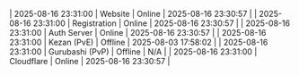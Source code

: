 | 2025-08-16 23:31:00 | Website | Online | 2025-08-16 23:30:57 |
| 2025-08-16 23:31:00 | Registration | Online | 2025-08-16 23:30:57 |
| 2025-08-16 23:31:00 | Auth Server | Online | 2025-08-16 23:30:57 |
| 2025-08-16 23:31:00 | Kezan (PvE) | Offline | 2025-08-03 17:58:02 |
| 2025-08-16 23:31:00 | Gurubashi (PvP) | Offline | N/A |
| 2025-08-16 23:31:00 | Cloudflare | Online | 2025-08-16 23:30:57 |
